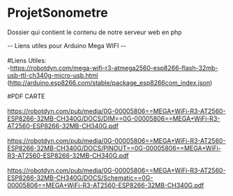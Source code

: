 # ProjetSonometre
Dossier qui contient le contenu de notre serveur web en php

--  Liens utiles pour Arduino Mega WIFI  --<br /><br />
#Liens Utiles:<br />
-https://robotdyn.com/mega-wifi-r3-atmega2560-esp8266-flash-32mb-usb-ttl-ch340g-micro-usb.html
(http://arduino.esp8266.com/stable/package_esp8266com_index.json)<br />

#PDF CARTE<br /><br />
https://robotdyn.com/pub/media/0G-00005806==MEGA+WiFi-R3-AT2560-ESP8266-32MB-CH340G/DOCS/DIM==0G-00005806==MEGA+WiFi-R3-AT2560-ESP8266-32MB-CH340G.pdf<br /><br />
https://robotdyn.com/pub/media/0G-00005806==MEGA+WiFi-R3-AT2560-ESP8266-32MB-CH340G/DOCS/PINOUT==0G-00005806==MEGA+WiFi-R3-AT2560-ESP8266-32MB-CH340G.pdf<br /><br />
https://robotdyn.com/pub/media/0G-00005806==MEGA+WiFi-R3-AT2560-ESP8266-32MB-CH340G/DOCS/Schematic==0G-00005806==MEGA+WiFi-R3-AT2560-ESP8266-32MB-CH340G.pdf<br /><br /><br />

